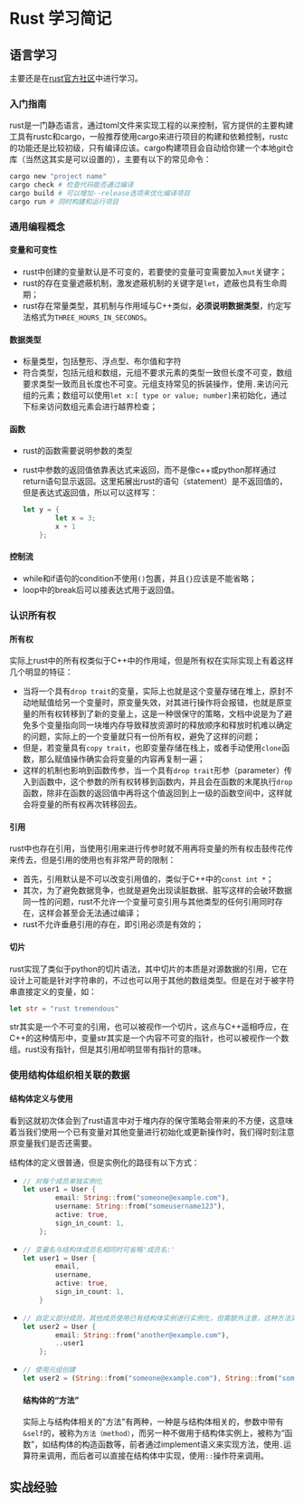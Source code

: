 # Rust 学习简记

## 语言学习

主要还是在[rust官方社区](https://rustwiki.org/)中进行学习。

### 入门指南

rust是一门静态语言，通过toml文件来实现工程的以来控制，官方提供的主要构建工具有rustc和cargo，一般推荐使用cargo来进行项目的构建和依赖控制，rustc的功能还是比较初级，只有编译应该。cargo构建项目会自动给你建一个本地git仓库（当然这其实是可以设置的），主要有以下的常见命令：

```bash
cargo new "project name"
cargo check # 检查代码能否通过编译
cargo build # 可以增加--release选项来优化编译项目
cargo run # 同时构建和运行项目
```

### 通用编程概念

#### 变量和可变性

- rust中创建的变量默认是不可变的，若要使的变量可变需要加入`mut`关键字；
- rust的存在变量遮蔽机制，激发遮蔽机制的关键字是`let`，遮蔽也具有生命周期；
- rust存在常量类型，其机制与作用域与C++类似，**必须说明数据类型**，约定写法格式为`THREE_HOURS_IN_SECONDS`。

#### 数据类型

- 标量类型，包括整形、浮点型、布尔值和字符
- 符合类型，包括元组和数组，元组不要求元素的类型一致但长度不可变，数组要求类型一致而且长度也不可变。元组支持常见的拆装操作，使用`.`来访问元组的元素；数组可以使用`let x:[ type or value; number]`来初始化，通过下标来访问数组元素会进行越界检查；

#### 函数

- rust的函数需要说明参数的类型

- rust中参数的返回值依靠表达式来返回，而不是像c++或python那样通过return语句显示返回。这里拓展出rust的语句（statement）是不返回值的，但是表达式返回值，所以可以这样写：

  ```rust
  let y = {
          let x = 3;
          x + 1
      };
  ```

#### 控制流

- while和if语句的condition不使用`()`包裹，并且`{}`应该是不能省略；
- loop中的break后可以接表达式用于返回值。

### 认识所有权

#### 所有权

实际上rust中的所有权类似于C++中的作用域，但是所有权在实际实现上有着这样几个明显的特征：

- 当将一个具有`drop trait`的变量，实际上也就是这个变量存储在堆上，原封不动地赋值给另一个变量时，原变量失效，对其进行操作将会报错，也就是原变量的所有权转移到了新的变量上，这是一种很保守的策略，文档中说是为了避免多个变量指向同一块堆内存导致释放资源时的释放顺序和释放时机难以确定的问题，实际上的一个变量就只有一份所有权，避免了这样的问题；
- 但是，若变量具有`copy trait`，也即变量存储在栈上，或者手动使用`clone`函数，那么赋值操作确实会将变量的内容再复制一遍；
- 这样的机制也影响到函数传参，当一个具有`drop trait`形参（parameter）传入到函数中，这个参数的所有权转移到函数内，并且会在函数的末尾执行`drop`函数，除非在函数的返回值中再将这个值返回到上一级的函数空间中，这样就会将变量的所有权再次转移回去。

#### 引用

rust中也存在引用，当使用引用来进行传参时就不用再将变量的所有权击鼓传花传来传去，但是引用的使用也有非常严苛的限制：

- 首先，引用默认是不可以改变引用值的，类似于C++中的`const int *`；
- 其次，为了避免数据竞争，也就是避免出现读脏数据、脏写这样的会破环数据同一性的问题，rust不允许一个变量可变引用与其他类型的任何引用同时存在，这样会甚至会无法通过编译；
- rust不允许垂悬引用的存在，即引用必须是有效的；

#### 切片

rust实现了类似于python的切片语法，其中切片的本质是对源数据的引用，它在设计上可能是针对字符串的，不过也可以用于其他的数组类型。但是在对于被字符串直接定义的变量，如：

```rust
let str = "rust tremendous"
```

str其实是一个不可变的引用，也可以被视作一个切片，这点与C++遥相呼应，在C++的这种情形中，变量str其实是一个内容不可变的指针，也可以被视作一个数组。rust没有指针，但是其引用却明显带有指针的意味。



### 使用结构体组织相关联的数据

####   结构体定义与使用

看到这就初次体会到了rust语言中对于堆内存的保守策略会带来的不方便，这意味着当我们使用一个已有变量对其他变量进行初始化或更新操作时，我们得时刻注意原变量我们是否还需要。

结构体的定义很普通，但是实例化的路径有以下方式：

- ```rust
  // 对每个成员单独实例化
  let user1 = User {
          email: String::from("someone@example.com"),
          username: String::from("someusername123"),
          active: true,
          sign_in_count: 1,
      };
  ```

- ```rust
  // 变量名与结构体成员名相同时可省略'成员名:'
  let user1 = User {
          email,
          username,
          active: true,
          sign_in_count: 1,
      }
  ```

  

- ```rust
  // 自定义部分成员，其他成员使用已有结构体实例进行实例化，但需额外注意，这种方法实际上也是相当于将user2中的成员变量赋值给user1中的成员，所有权的变化也符合之前所讨论的规律
  let user2 = User {
          email: String::from("another@example.com"),
          ..user1
      };
  ```

- ```rust
  // 使用元组创建
  let user2 = (String::from("someone@example.com"), String::from("someusername123"), true, 1)
  ```

  #### 结构体的“方法”

  实际上与结构体相关的"方法"有两种，一种是与结构体相关的，参数中带有`&self`的，被称为`方法（method）`，而另一种不做用于结构体实例上，被称为“函数”，如结构体的构造函数等，前者通过implement语义来实现方法，使用`.`运算符来调用，而后者可以直接在结构体中实现，使用`::`操作符来调用。

## 实战经验

